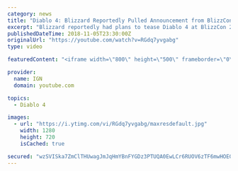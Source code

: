 ```yaml
---
category: news
title: "Diablo 4: Blizzard Reportedly Pulled Announcement from BlizzCon 2018 - IGN News"
excerpt: "Blizzard reportedly had plans to tease Diablo 4 at BlizzCon 2018, but pulled it at the last minute. Subscribe to the IGN News Channel!"
publishedDateTime: 2018-11-05T23:30:00Z
originalUrl: "https://youtube.com/watch?v=RGdq7yvgabg"
type: video

featuredContent: "<iframe width=\"800\" height=\"500\" frameborder=\"0\" src=\"https://www.youtube.com/embed/RGdq7yvgabg\" allow=\"accelerometer; autoplay; encrypted-media; gyroscope; picture-in-picture\" allowfullscreen></iframe>"

provider:
  name: IGN
  domain: youtube.com

topics:
  - Diablo 4

images:
  - url: "https://i.ytimg.com/vi/RGdq7yvgabg/maxresdefault.jpg"
    width: 1280
    height: 720
    isCached: true

secured: "wzSVISka7ZmClTHUwagJmJqHmYBnFYGDz3PTUQA0EwLCr6RUOV6zTF6mwHOEGdAm9hH4nClSX+MpAbWz1l5EVBmCypL6wx3+Nt/NhdisD/OugQOQ8H+SzAxGkke13RC+91GyLzE6JL0YbnQvZH43kgYDxYS/ZYh6LqCAHxfhEps5eAo2kQcxdnEolCR6QaQehQok2CGkj3vYZUfGNCRH2dmGjLUKAlh/05M6MD5lZR2TufIi9zCaTHhVEH2EFpbKojjWo1Hl4KpcewZraWXoK56GFy9yM58o8zOv43flaH+yJQ9/0TpB10w0L6yQy7/gIyw8v5EUH9KqzkWwV32eKC0PNB4jbkkUdwykTHev8qAp1i7nKR2Yp+TZcBFwZ/3ws6tbX3eCCTBIz1X1bNFTHA==;TG1oTf5EN88AQz5w/HtjCw=="
---
```


